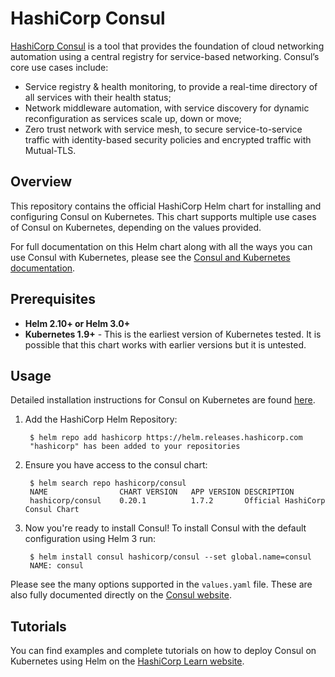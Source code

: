 # HashiCorp Consul
[HashiCorp Consul](https://github.com/hashicorp/consul-helm) is a tool that provides the foundation of cloud networking automation using a central registry for service-based networking. Consul’s core use cases include:

* Service registry & health monitoring, to provide a real-time directory of all services with their health status;
* Network middleware automation, with service discovery for dynamic reconfiguration as services scale up, down or move;
* Zero trust network with service mesh, to secure service-to-service traffic with identity-based security policies and encrypted traffic with Mutual-TLS.

## Overview
This repository contains the official HashiCorp Helm chart for installing
and configuring Consul on Kubernetes. This chart supports multiple use
cases of Consul on Kubernetes, depending on the values provided.

For full documentation on this Helm chart along with all the ways you can
use Consul with Kubernetes, please see the
[Consul and Kubernetes documentation](https://www.consul.io/docs/platform/k8s/index.html).

## Prerequisites
  * **Helm 2.10+ or Helm 3.0+**
  * **Kubernetes 1.9+** - This is the earliest version of Kubernetes tested.
    It is possible that this chart works with earlier versions but it is
    untested.

## Usage

Detailed installation instructions for Consul on Kubernetes are found [here](https://www.consul.io/docs/k8s/installation/overview). 

1. Add the HashiCorp Helm Repository:
    
        $ helm repo add hashicorp https://helm.releases.hashicorp.com
        "hashicorp" has been added to your repositories
    
2. Ensure you have access to the consul chart: 

        $ helm search repo hashicorp/consul
        NAME                CHART VERSION   APP VERSION DESCRIPTION
        hashicorp/consul    0.20.1          1.7.2       Official HashiCorp Consul Chart

3. Now you're ready to install Consul! To install Consul with the default configuration using Helm 3 run:

        $ helm install consul hashicorp/consul --set global.name=consul
        NAME: consul

Please see the many options supported in the `values.yaml`
file. These are also fully documented directly on the
[Consul website](https://www.consul.io/docs/platform/k8s/helm.html).

## Tutorials

You can find examples and complete tutorials on how to deploy Consul on 
Kubernetes using Helm on the [HashiCorp Learn website](https://learn.hashicorp.com/consul).